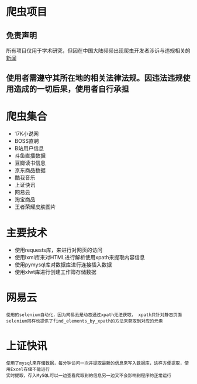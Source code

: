 # 爬虫项目

## 免责声明
所有项目仅用于学术研究，但因在中国大陆频频出现爬虫开发者涉诉与违规相关的[新闻](https://github.com/HiddenStrawberry/Crawler_Illegal_Cases_In_China)
## 使用者需遵守其所在地的相关法律法规。因违法违规使用造成的一切后果，使用者自行承担 

# 爬虫集合
- 17K小说网
- BOSS直聘
- B站用户信息
- 斗鱼直播数据
- 豆瓣读书信息
- 京东商品数据
- 酷我音乐
- 上证快讯
- 网易云
- 淘宝商品
- 王者荣耀皮肤图片
# 主要技术
 - 使用requests库，来进行对网页的访问
 - 使用lxml库来对HTML进行解析使用xpath来提取内容信息
 - 使用pymysql库对数据库进行连接插入数据
 - 使用xlwt库进行创建工作簿存储数据
# 网易云
    使用的selenium自动化，因为网易云是动态通过xpath无法获取， xpath只针对静态页面
    selenium同样也提供了find_elements_by_xpath的方法来获取到对应的元素
# 上证快讯
    使用了mysql来存储数据，每分钟访问一次并提取最新的信息来写入数据库，这样方便提取，使用Excel存储不能进行
    实时提取，存入MySQL可以一边查看爬取到的信息另一边又不会影响到程序的正常运行



